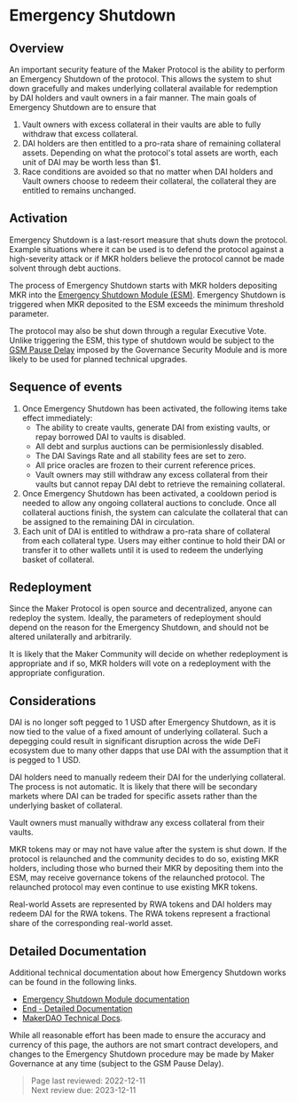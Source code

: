 # Emergency Shutdown

## Overview

An important security feature of the Maker Protocol is the ability to perform an Emergency Shutdown of the protocol. This allows the system to shut down gracefully and makes underlying collateral available for redemption by DAI holders and vault owners in a fair manner. The main goals of Emergency Shutdown are to ensure that 
1. Vault owners with excess collateral in their vaults are able to fully withdraw that excess collateral. 
2. DAI holders are then entitled to a pro-rata share of remaining collateral assets. Depending on what the protocol's total assets are worth, each unit of DAI may be worth less than $1. 
3. Race conditions are avoided so that no matter when DAI holders and Vault owners choose to redeem their collateral, the collateral they are entitled to remains unchanged.

## Activation

Emergency Shutdown is a last-resort measure that shuts down the protocol. Example situations where it can be used is to defend the protocol against a high-severity attack or if MKR holders believe the protocol cannot be made solvent through debt auctions.

The process of Emergency Shutdown starts with MKR holders depositing MKR into the [Emergency Shutdown Module (ESM)](../module-index/module-emergency-shutdown.md). Emergency Shutdown is triggered when MKR deposited to the ESM exceeds the minimum threshold parameter. 

The protocol may also be shut down through a regular Executive Vote. Unlike triggering the ESM, this type of shutdown would be subject to the [GSM Pause Delay](../parameter-index/core/param-gsm-pause-delay.md) imposed by the Governance Security Module and is more likely to be used for planned technical upgrades.

## Sequence of events

1. Once Emergency Shutdown has been activated, the following items take effect immediately:
    * The ability to create vaults, generate DAI from existing vaults, or repay borrowed DAI to vaults is disabled. 
    * All debt and surplus auctions can be permisionlessly disabled. 
    * The DAI Savings Rate and all stability fees are set to zero. 
    * All price oracles are frozen to their current reference prices. 
    * Vault owners may still withdraw any excess collateral from their vaults but cannot repay DAI debt to retrieve the remaining collateral. 
2. Once Emergency Shutdown has been activated, a cooldown period is needed to allow any ongoing collateral auctions to conclude. Once all collateral auctions finish, the system can calculate the collateral that can be assigned to the remaining DAI in circulation.
3. Each unit of DAI is entitled to withdraw a pro-rata share of collateral from each collateral type. Users may either continue to hold their DAI or transfer it to other wallets until it is used to redeem the underlying basket of collateral. 

## Redeployment

Since the Maker Protocol is open source and decentralized, anyone can redeploy the system. Ideally, the parameters of redeployment should depend on the reason for the Emergency Shutdown, and should not be altered unilaterally and arbitrarily. 

It is likely that the Maker Community will decide on whether redeployment is appropriate and if so, MKR holders will vote on a redeployment with the appropriate configuration.

## Considerations

DAI is no longer soft pegged to 1 USD after Emergency Shutdown, as it is now tied to the value of a fixed amount of underlying collateral. Such a depegging could result in significant disruption across the wide DeFi ecosystem due to many other dapps that use DAI with the assumption that it is pegged to 1 USD.

DAI holders need to manually redeem their DAI for the underlying collateral. The process is not automatic. It is likely that there will be secondary markets where DAI can be traded for specific assets rather than the underlying basket of collateral.  

Vault owners must manually withdraw any excess collateral from their vaults.

MKR tokens may or may not have value after the system is shut down. If the protocol is relaunched and the community decides to do so, existing MKR holders, including those who burned their MKR by depositing them into the ESM, may receive governance tokens of the relaunched protocol. The relaunched protocol may even continue to use existing MKR tokens.

Real-world Assets are represented by RWA tokens and DAI holders may redeem DAI for the RWA tokens. The RWA tokens represent a fractional share of the corresponding real-world asset.

## Detailed Documentation

Additional technical documentation about how Emergency Shutdown works can be found in the following links.
* [Emergency Shutdown Module documentation](https://docs.makerdao.com/smart-contract-modules/emergency-shutdown-module)
* [End - Detailed Documentation](https://docs.makerdao.com/smart-contract-modules/shutdown/end-detailed-documentation)
* [MakerDAO Technical Docs](https://docs.makerdao.com/).

While all reasonable effort has been made to ensure the accuracy and currency of this page, the authors are not smart contract developers, and changes to the Emergency Shutdown procedure may be made by Maker Governance at any time (subject to the GSM Pause Delay).


>Page last reviewed: 2022-12-11  
>Next review due: 2023-12-11  
